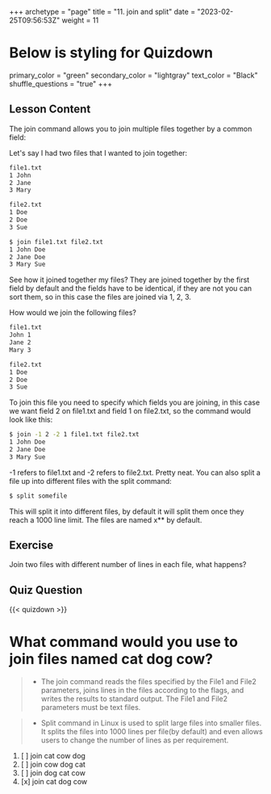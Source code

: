 +++
archetype = "page"
title = "11. join and split"
date = "2023-02-25T09:56:53Z"
weight = 11
# Below is styling for Quizdown
primary_color = "green"
secondary_color = "lightgray"
text_color = "Black"
shuffle_questions = "true"
+++

## Lesson Content

The join command allows you to join multiple files together by a common field: 

Let's say I had two files that I wanted to join together:
```bash
file1.txt
1 John
2 Jane
3 Mary

file2.txt
1 Doe
2 Doe
3 Sue

$ join file1.txt file2.txt
1 John Doe
2 Jane Doe
3 Mary Sue
```

See how it joined together my files? They are joined together by the first field by default and the fields have to be identical, if they are not you can sort them, so in this case the files are joined via 1, 2, 3. 

How would we join the following files? 

```bash
file1.txt
John 1
Jane 2
Mary 3

file2.txt
1 Doe
2 Doe
3 Sue
```

To join this file you need to specify which fields you are joining, in this case we want field 2 on file1.txt and field 1 on file2.txt, so the command would look like this:

```bash
$ join -1 2 -2 1 file1.txt file2.txt
1 John Doe
2 Jane Doe
3 Mary Sue
```

-1 refers to file1.txt and -2 refers to file2.txt. Pretty neat. You can also split a file up into different files with the split command: 

```bash
$ split somefile
```

This will split it into different files, by default it will split them once they reach a 1000 line limit. The files are named x** by default.

## Exercise

Join two files with different number of lines in each file, what happens?

## Quiz Question

{{< quizdown >}}

# What command would you use to join files named cat dog cow?

> - The join command reads the files specified by the File1 and File2 parameters, joins lines in the files according to the flags, and writes the results to standard output. The File1 and File2 parameters must be text files.

> - Split command in Linux is used to split large files into smaller files. It splits the files into 1000 lines per file(by default) and even allows users to change the number of lines as per requirement.

1. [ ] join cat cow dog
2. [ ] join cow dog cat
3. [ ] join dog cat cow
4. [x] join cat dog cow
  